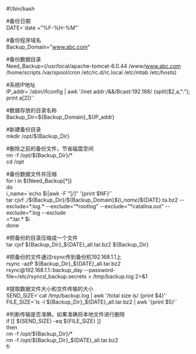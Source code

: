 \#!/bin/bash  
  
\#备份日期  
DATE=\`date +"%F-%H-%M"\`  
  
\#备份程序域名  
Backup_Domain="www.abc.com"  
  
\#备份数据目录  
Need_Backup=(/usr/local/apache-tomcat-6.0.44 /www/www.abc.com /home/scripts
/var/spool/cron /etc/rc.d/rc.local /etc/mtab /etc/hosts)  
  
\#系统IP地址  
IP_addr=\`/sbin/ifconfig \| awk '/inet addr:/&&/Bcast:192.168/
{split(\$2,a,":"); print a[2]}'\`  
  
\#数据存放的目录名称  
Backup_Dir=\${Backup_Domain}_\${IP_addr}  
  
\#新建备份目录  
mkdir /opt/\${Backup_Dir}  
  
\#删除之前的备份文件，节省磁盘空间  
rm -f /opt/\${Backup_Dir}/\*  
cd /opt  
  
\#备份数据文件并压缩  
for i in \${Need_Backup[\*]}  
do  
i_name=\`echo \$i\|awk -F "[/]" '{print \$NF}'\`  
tar cjvf ./\${Backup_Dir}/\${Backup_Domain}_\${i_name}_\${DATE}.ta.bz2
--exclude=\*.log.\* --exclude="\*rootlog" --exclude="\*catalina.out"
--exclude=\*.log --exclude  
=\*.tar.\* \$i  
done  
  
\#把备份的目录压缩成一个文件  
tar cjvf \${Backup_Dir}_\${DATE}_all.tar.bz2 \${Backup_Dir}  
  
\#把备份的文件通过rsync传到备份机192.168.1.1上  
rsync -azP \${Backup_Dir}_\${DATE}_all.tar.bz2 rsync\@192.168.1.1::backup_day
--password-file=/etc/rsyncd_backup.secrets \> /tmp/backup.log 2\>&1  
  
\#提取数据文件大小和文件传输的大小  
SEND_SIZE=\`cat /tmp/backup.log \| awk '/total size is/ {print \$4}'\`  
FILE_SIZE=\`ls -l \${Backup_Dir}_\${DATE}_all.tar.bz2 \| awk '{print \$5}'\`  
  
\#判断传输是否准确，如果准确将本地文件进行删除  
if [[ \${SEND_SIZE} -eq \${FILE_SIZE} ]]  
then  
rm -f /opt/\${Backup_Dir}/\*  
rm -f /opt/\${Backup_Dir}_\${DATE}_all.tar.bz2  
fi
